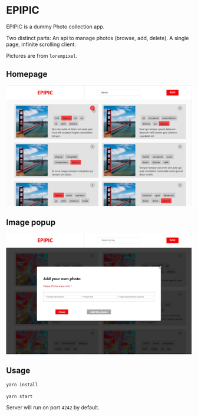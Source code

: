 # EPIPIC
EPIPIC is a dummy Photo collection app.

Two distinct parts:
An api to manage photos (browse, add, delete).
A single page, infinite scrolling client.

Pictures are from `lorempixel`.


## Homepage
![Homepage](./splash-home.jpg)

## Image popup
![Popup](./splash-image.jpg)

## Usage
```
yarn install

yarn start
```

Server will run on port `4242` by default.